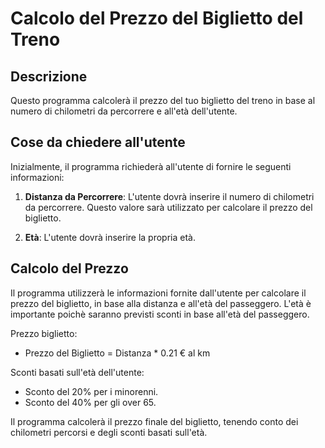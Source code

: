 # Calcolo del Prezzo del Biglietto del Treno

## Descrizione
Questo programma calcolerà il prezzo del tuo biglietto del treno in base al numero di chilometri da percorrere e all'età dell'utente. 

## Cose da chiedere all'utente
Inizialmente, il programma richiederà all'utente di fornire le seguenti informazioni:

1. **Distanza da Percorrere**: L'utente dovrà inserire il numero di chilometri da percorrere. Questo valore sarà utilizzato per calcolare il prezzo del biglietto.

2. **Età**: L'utente dovrà inserire la propria età. 

## Calcolo del Prezzo
Il programma utilizzerà le informazioni fornite dall'utente per calcolare il prezzo del biglietto, in base alla distanza e all'età del passeggero. L'età è importante poichè saranno previsti sconti in base all'età del passeggero.

Prezzo biglietto: 

- Prezzo del Biglietto = Distanza * 0.21 € al km

 Sconti basati sull'età dell'utente:

- Sconto del 20% per i minorenni.
- Sconto del 40% per gli over 65.

Il programma calcolerà il prezzo finale del biglietto, tenendo conto dei chilometri percorsi e degli sconti basati sull'età.
